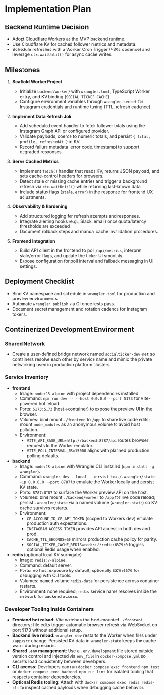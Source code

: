 # Implementation Plan

## Backend Runtime Decision
- Adopt Cloudflare Workers as the MVP backend runtime.
- Use Cloudflare KV for cached follower metrics and metadata.
- Schedule refreshes with a Worker Cron Trigger (≥30s cadence) and leverage `ctx.waitUntil()` for async cache writes.

## Milestones

1. **Scaffold Worker Project**
   - Initialize `backend/worker/` with `wrangler.toml`, TypeScript Worker entry, and KV binding (`SOCIAL_TICKER_CACHE`).
   - Configure environment variables through `wrangler secret` for Instagram credentials and runtime tuning (TTL, refresh cadence).

2. **Implement Data Refresh Job**
   - Add scheduled event handler to fetch follower totals using the Instagram Graph API or configured provider.
   - Validate payloads, coerce to numeric totals, and persist `{ total, profile, refreshedAt }` in KV.
   - Record failure metadata (error code, timestamp) to support degraded responses.

3. **Serve Cached Metrics**
   - Implement `fetch()` handler that reads KV, returns JSON payload, and sets cache-control headers for browsers.
   - Detect stale or missing cache entries and trigger a background refresh via `ctx.waitUntil()` while returning last-known data.
   - Include status flags (`stale`, `error`) in the response for frontend UX adjustments.

4. **Observability & Hardening**
   - Add structured logging for refresh attempts and responses.
   - Integrate alerting hooks (e.g., Slack, email) once quota/latency thresholds are exceeded.
   - Document rollback steps and manual cache invalidation procedures.

5. **Frontend Integration**
   - Build API client in the frontend to poll `/api/metrics`, interpret stale/error flags, and update the ticker UI smoothly.
   - Expose configuration for poll interval and fallback messaging in UI settings.

## Deployment Checklist
- Bind KV namespace and schedule in `wrangler.toml` for production and preview environments.
- Automate `wrangler publish` via CI once tests pass.
- Document secret management and rotation cadence for Instagram tokens.

## Containerized Development Environment

### Shared Network
- Create a user-defined bridge network named `socialticker-dev-net` so containers resolve each other by service name and mimic the private networking used in production platform clusters.

### Service Inventory
- **frontend**
  - Image: `node:18-alpine` with project dependencies installed.
  - Command: `npm run dev -- --host 0.0.0.0 --port 5173` for Vite-powered hot reload.
  - Ports: `5173:5173` (host→container) to expose the preview UI in the browser.
  - Volumes: bind mount `./frontend` to `/app` to share live code edits; mount `node_modules` as an anonymous volume to avoid host pollution.
  - Environment:
    - `VITE_API_BASE_URL=http://backend:8787/api` routes browser requests to the Worker emulator.
    - `VITE_POLL_INTERVAL_MS=15000` aligns with planned production polling defaults.
- **backend**
  - Image: `node:18-alpine` with Wrangler CLI installed (`npm install -g wrangler`).
  - Command: `wrangler dev --local --persist-to=./.wrangler/state --ip 0.0.0.0 --port 8787` to emulate the Worker locally and persist KV state.
  - Ports: `8787:8787` to surface the Worker preview API on the host.
  - Volumes: bind mount `./backend/worker` to `/app` for live code reload; persist `.wrangler/state` via a named volume (`wrangler-state`) so KV cache survives restarts.
  - Environment:
    - `CF_ACCOUNT_ID`, `CF_API_TOKEN` (scoped to Workers dev) emulate production auth expectations.
    - `INSTAGRAM_ACCESS_TOKEN` provides API access in both dev and prod.
    - `CACHE_TTL_SECONDS=60` mirrors production cache policy for parity.
    - `SOCIAL_TICKER_CACHE_REDIS=redis://redis:6379/0` toggles optional Redis usage when enabled.
- **redis** (optional local KV surrogate)
  - Image: `redis:7-alpine`.
  - Command: default server.
  - Ports: no host exposure by default; optionally `6379:6379` for debugging with CLI tools.
  - Volumes: named volume `redis-data` for persistence across container restarts.
  - Environment: none required; `redis` service name resolves inside the network for backend access.

### Developer Tooling Inside Containers
- **Frontend hot reload**: Vite watches the bind-mounted `./frontend` directory; file edits trigger automatic browser refresh via WebSocket on port 5173 without additional setup.
- **Backend live reload**: `wrangler dev` restarts the Worker when files under `/app/src` change. Persisted KV data in `wrangler-state` keeps the cache warm during restarts.
- **Shared `.env` management**: Use a `.env.development` file stored outside version control and injected via `env_file` in `docker-compose.yml` so secrets load consistently between developers.
- **CLI access**: Developers can run `docker compose exec frontend npm test` or `docker compose exec backend npm run lint` for isolated tooling that respects container dependencies.
- **Optional Redis tooling**: Attach with `docker compose exec redis redis-cli` to inspect cached payloads when debugging cache behavior.
